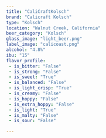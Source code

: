 ```yaml
---
title: "CaliCraftKolsch"
brand: "Calicraft Kolsch"
type: "Kolsch"
location: "Walnut Creek, California"
beer_category: "Kolsch"
glass_image: "light_beer.png"
label_image: "calicoast.png"
alcohol: "4.8%"
ibu: "15"
flavor_profile:
 - is_bitter: "False"
 - is_strong: "False"
 - is_sweet: "True"
 - is_balanced: "False"
 - is_light_crisp: "True"
 - is_creamy: "False"
 - is_hoppy: "False"
 - is_extra_hoppy: "False"
 - is_light: "True"
 - is_malty: "False"
 - is_sour: "False"

---
```


